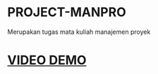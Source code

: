 # PROJECT-MANPRO
Merupakan tugas mata kuliah manajemen proyek
# [VIDEO DEMO](https://youtu.be/R6bzEQbNLaw)
